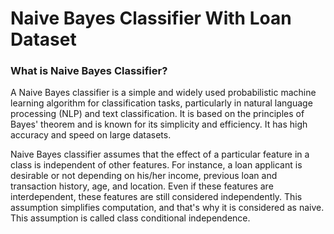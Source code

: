 # Naive Bayes Classifier With Loan Dataset

### What is Naive Bayes Classifier?
A Naive Bayes classifier is a simple and widely used probabilistic machine learning algorithm for classification tasks, particularly in natural language processing (NLP) and text classification. It is based on the principles of Bayes' theorem and is known for its simplicity and efficiency. It has high accuracy and speed on large datasets.

Naive Bayes classifier assumes that the effect of a particular feature in a class is independent of other features. For instance, a loan applicant is desirable or not depending on his/her income, previous loan and transaction history, age, and location. Even if these features are interdependent, these features are still considered independently. This assumption simplifies computation, and that's why it is considered as naive. This assumption is called class conditional independence.


